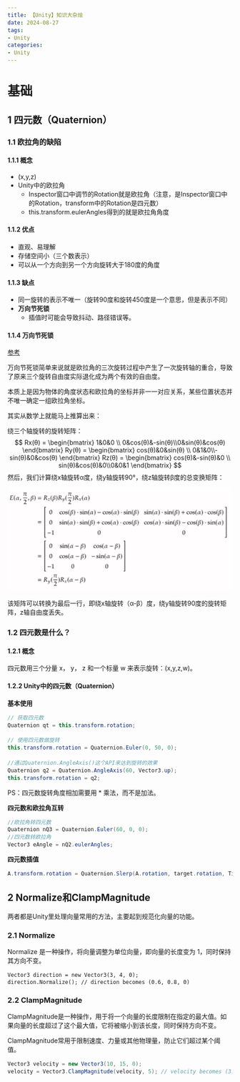 ```yaml
---
title: 【Unity】知识大杂烩
date: 2024-08-27
tags: 
- Unity 
categories: 
- Unity
---
```




# 基础

## 1 四元数（Quaternion）

### 1.1 欧拉角的缺陷

#### 1.1.1 概念

- (x,y,z)
- Unity中的欧拉角
  - Inspector窗口中调节的Rotation就是欧拉角（注意，是Inspector窗口中的Rotation，transform中的Rotation是四元数）
  - this.transform.eulerAngles得到的就是欧拉角角度

#### 1.1.2 优点

- 直观、易理解
- 存储空间小（三个数表示）
- 可以从一个方向到另一个方向旋转大于180度的角度

#### 1.1.3 缺点

- 同一旋转的表示不唯一（旋转90度和旋转450度是一个意思，但是表示不同）
- **万向节死锁**
  - 插值时可能会导致抖动、路径错误等。

#### 1.1.4 万向节死锁

[参考](https://blog.csdn.net/qq_43439214/article/details/134109715)

万向节死锁简单来说就是欧拉角的三次旋转过程中产生了一次旋转轴的重合，导致了原来三个旋转自由度实际退化成为两个有效的自由度。

本质上是因为物体的角度状态和欧拉角的坐标并非一一对应关系，某些位置状态并不唯一确定一组欧拉角坐标。

其实从数学上就能马上推算出来：

绕三个轴旋转的旋转矩阵：
$$
Rx(θ) = \begin{bmatrix} 1&0&0 \\ 0&cos(θ)&-sin(θ)\\0&sin(θ)&cos(θ) \end{bmatrix} Ry(θ) = \begin{bmatrix} cos(θ)&0&sin(θ) \\ 0&1&0\\-sin(θ)&0&cos(θ) \end{bmatrix} Rz(θ) = \begin{bmatrix} cos(θ)&-sin(θ)&0 \\ sin(θ)&cos(θ)&0\\0&0&1 \end{bmatrix}
$$
然后，我们计算绕x轴旋转α度，绕y轴旋转90°，绕z轴旋转β度的总变换矩阵：

![image-20240903102729324](【Unity】知识大杂烩/image-20240903102729324.png)

该矩阵可以转换为最后一行，即绕x轴旋转（α-β）度，绕y轴旋转90度的旋转矩阵，z轴自由度丢失。

### 1.2 四元数是什么？

#### 1.2.1 概念

四元数用三个分量 x， y， z 和一个标量 w 来表示旋转：(x,y,z,w)。

#### 1.2.2 Unity中的四元数（Quaternion）

**基本使用**

```c#
// 获取四元数
Quaternion qt = this.transform.rotation;

// 使用四元数做旋转
this.transform.rotation = Quaternion.Euler(0, 50, 0);

//通过Quaternion.AngleAxis()这个API来达到旋转的效果
Quaternion q2 = Quaternion.AngleAxis(60, Vector3.up);
this.transform.rotation = q2;
```

PS：四元数旋转角度相加需要用 * 乘法，而不是加法。

**四元数和欧拉角互转**

```c#
//欧拉角转四元数
Quaternion nQ3 = Quaternion.Euler(60, 0, 0);
//四元数转欧拉角
Vector3 eAngle = nQ2.eulerAngles;
```

**四元数插值**

```c#
A.transform.rotation = Quaternion.Slerp(A.rotation, target.rotation, Time.deltaTime);
```



## 2 Normalize和ClampMagnitude

两者都是Unity里处理向量常用的方法，主要起到规范化向量的功能。

### 2.1 Normalize

Normalize 是一种操作，将向量调整为单位向量，即向量的长度变为 1，同时保持其方向不变。

```
Vector3 direction = new Vector3(3, 4, 0);
direction.Normalize(); // direction becomes (0.6, 0.8, 0)
```

### 2.2 ClampMagnitude

ClampMagnitude是一种操作，用于将一个向量的长度限制在指定的最大值。如果向量的长度超过了这个最大值，它将被缩小到该长度，同时保持方向不变。

ClampMagnitude常用于限制速度、力量或其他物理量，防止它们超过某个阈值。

```c#
Vector3 velocity = new Vector3(10, 15, 0);
velocity = Vector3.ClampMagnitude(velocity, 5); // velocity becomes (3.33, 5, 0)
```

